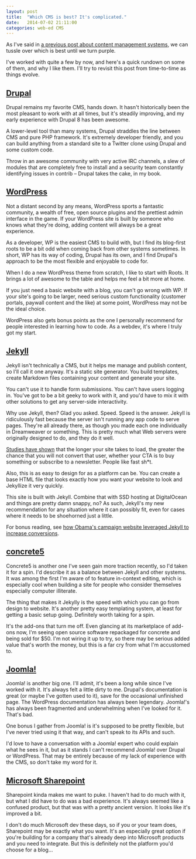 ```yaml
---
layout: post
title:  "Which CMS is best? It's complicated."
date:   2014-07-02 21:11:00
categories: web-ed CMS
---
```


As I've said in [a previous post about content management systems][joe-cms], we can tussle over which is best until we turn purple.

I've worked with quite a few by now, and here's a quick rundown on some of them, and why I like them. I'll try to revisit this post from time-to-time as things evolve.

## [Drupal][drupal]
Drupal remains my favorite CMS, hands down. It hasn't historically been the most pleasant to work with at all times, but it's steadily improving, and my early experience with Drupal 8 has been awesome.

A lower-level tool than many systems, Drupal straddles the line between CMS and pure PHP framework. It's extremely developer friendly, and you can build anything from a standard site to a Twitter clone using Drupal and some custom code.

Throw in an awesome community with very active IRC channels, a slew of modules that are completely free to install and a security team constantly identifying issues in contrib – Drupal takes the cake, in my book.

## [WordPress][wp]
Not a distant second by any means, WordPress sports a fantastic community, a wealth of free, open source plugins and  the prettiest admin interface in the game. If your WordPress site is built by someone who knows what they're doing, adding content will always be a great experience.

As a developer, WP is the easiest CMS to build with, but I find its blog-first roots to be a bit odd when coming back from other systems sometimes. In short, WP has its way of coding, Drupal has its own, and I find Drupal's approach to be the most flexible and enjoyable to code for.

When I do a new WordPress theme from scratch, I like to start with Roots. It brings a lot of awesome to the table and helps me feel a bit more at home.

If you just need a basic website with a blog, you can't go wrong with WP. If your site's going to be larger, need serious custom functionality (customer portals, paywall content and the like) at some point, WordPress may not be the ideal choice.

WordPress also gets bonus points as the one I personally recommend for people interested in learning how to code. As a webdev, it's where I truly got my start.

## [Jekyll][jekyll]
Jekyll isn't technically a CMS, but it helps me manage and publish content, so I'll call it one anyway. It's a static site generator. You build templates, create Markdown files containing your content and generate your site.

You can't use it to handle form submissions. You can't have users logging in. You've got to be a bit geeky to work with it, and you'd have to mix it with other solutions to get any server-side interactivity.

Why use Jekyll, then? Glad you asked. Speed. Speed is the answer. Jekyll is ridiculously fast because the server isn't running any app code to serve pages. They're all already there, as though you made each one individually in Dreamweaver or something. This is pretty much what Web servers were originally designed to do, and they do it well.

[Studies have shown][pageloads] that the longer your site takes to load, the greater the chance that you will not convert that user, whether your CTA is to buy something or subscribe to a newsletter. People like fast sh*t.

Also, this is as easy to design for as a platform can be. You can create a base HTML file that looks exactly how you want your website to look and Jekyllize it very quickly.

This site is built with Jekyll. Combine that with SSD hosting at DigitalOcean and things are pretty damn snappy, no? As such, Jekyll's my new recommendation for any situation where it can possibly fit, even for cases where it needs to be shoehorned just a little.

For bonus reading, see [how Obama's campaign website leveraged Jekyll to increase conversions][bama].

## [concrete5][concrete5]
Concrete5 is another one I've seen gain more traction recently, so I'd taken it for a spin. I'd describe it as a balance between Jekyll and other systems. It was among the first I'm aware of to feature in-context editing, which is especially cool when building a site for people who consider themselves especially computer illiterate.

The thing that makes it Jekylly is the speed with which you can go from design to website. It's another pretty easy templating system, at least for getting a basic setup going. Definitely worth taking for a spin.

It's the add-ons that turn me off. Even glancing at its marketplace of add-ons now, I'm seeing open source software repackaged for concrete and being sold for $50. I'm not wiring it up to try, so there may be serious added value that's worth the money, but this is a far cry from what I'm accustomed to.

## [Joomla!][joomla]
Joomla! is another big one. I'll admit, it's been a long while since I've worked with it. It's always felt a little dirty to me. Drupal's documentation is great (or maybe I've gotten used to it), save for the occasional unfinished page. The WordPress documentation has always been legendary. Joomla!'s has always been fragmented and underwhelming when I've looked for it. That's bad.

One bonus I gather from Joomla! is it's supposed to be pretty flexible, but I've never tried using it that way, and can't speak to its APIs and such.

I'd love to have a conversation with a Joomla! expert who could explain what he sees in it, but as it stands I can't recommend Joomla! over Drupal or WordPress. That may be entirely because of my lack of experience with the CMS, so don't take my word for it.

## [Microsoft Sharepoint][shit]
Sharepoint kinda makes me want to puke. I haven't had to do much with it, but what I did have to do was a bad experience.  It's always seemed like a confused product, but that was with a pretty ancient version. It looks like it's improved a bit.

I don't do much Microsoft dev these days, so if you or your team does, Sharepoint may be exactly what you want. It's an especially great option if you're building for a company that's already deep into Microsoft products and you need to integrate. But this is definitely not the platform you'd choose for a blog...
 
[joe-cms]: /shopping-for-a-cms-you-might-be-getting-duped "Click here to see my older post about CMS decisions"
[drupal]: https://www.drupal.org/ "Learn more about Drupal"
[wp]: http://wordpress.org/ "Learn more about WordPress"
[jekyll]: http://jekyllrb.com/ "Learn more about Jekyll"
[pageloads]: http://blog.kissmetrics.com/loading-time/ "An article on how page load times can affect your conversions"
[bama]: http://kylerush.net/blog/meet-the-obama-campaigns-250-million-fundraising-platform "A blog detailing a serious, real-world Jekyll deployment"
[concrete5]: http://www.concrete5.org/ "Learn more about concrete5"
[joomla]: http://www.joomla.org/ "Learn more about Joomla!"
[shit]: http://office.microsoft.com/en-us/sharepoint/ "Learn more about Sharepoint"